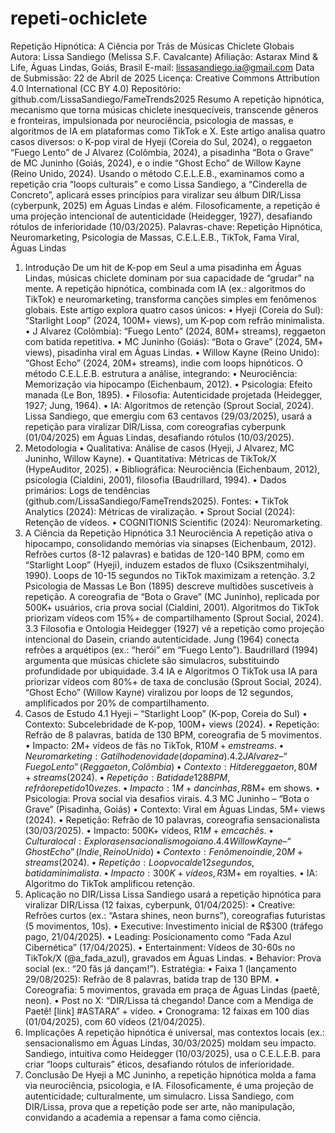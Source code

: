 # repeti-ochiclete
Repetição Hipnótica: A Ciência por Trás de Músicas Chiclete Globais
Autora: Lissa Sandiego (Melissa S.F. Cavalcante)
Afiliação: Astarax Mind & Life, Águas Lindas, Goiás, Brasil
E-mail: lissasandiego.ia@gmail.com
Data de Submissão: 22 de Abril de 2025
Licença: Creative Commons Attribution 4.0 International (CC BY 4.0)
Repositório: github.com/LissaSandiego/FameTrends2025
Resumo
A repetição hipnótica, mecanismo que torna músicas chiclete inesquecíveis, transcende gêneros e fronteiras, impulsionada por neurociência, psicologia de massas, e algoritmos de IA em plataformas como TikTok e X. Este artigo analisa quatro casos diversos: o K-pop viral de Hyeji (Coreia do Sul, 2024), o reggaeton “Fuego Lento” de J Alvarez (Colômbia, 2024), a pisadinha “Bota o Grave” de MC Juninho (Goiás, 2024), e o indie “Ghost Echo” de Willow Kayne (Reino Unido, 2024). Usando o método C.E.L.E.B., examinamos como a repetição cria “loops culturais” e como Lissa Sandiego, a “Cinderella de Concreto”, aplicará esses princípios para viralizar seu álbum DIR/Lissa (cyberpunk, 2025) em Águas Lindas e além. Filosoficamente, a repetição é uma projeção intencional de autenticidade (Heidegger, 1927), desafiando rótulos de inferioridade (10/03/2025).
Palavras-chave: Repetição Hipnótica, Neuromarketing, Psicologia de Massas, C.E.L.E.B., TikTok, Fama Viral, Águas Lindas
1. Introdução
De um hit de K-pop em Seul a uma pisadinha em Águas Lindas, músicas chiclete dominam por sua capacidade de “grudar” na mente. A repetição hipnótica, combinada com IA (ex.: algoritmos do TikTok) e neuromarketing, transforma canções simples em fenômenos globais. Este artigo explora quatro casos únicos:
•	Hyeji (Coreia do Sul): “Starlight Loop” (2024, 100M+ views), um K-pop com refrão minimalista.
•	J Alvarez (Colômbia): “Fuego Lento” (2024, 80M+ streams), reggaeton com batida repetitiva.
•	MC Juninho (Goiás): “Bota o Grave” (2024, 5M+ views), pisadinha viral em Águas Lindas.
•	Willow Kayne (Reino Unido): “Ghost Echo” (2024, 20M+ streams), indie com loops hipnóticos.
O método C.E.L.E.B. estrutura a análise, integrando:
•	Neurociência: Memorização via hipocampo (Eichenbaum, 2012).
•	Psicologia: Efeito manada (Le Bon, 1895).
•	Filosofia: Autenticidade projetada (Heidegger, 1927; Jung, 1964).
•	IA: Algoritmos de retenção (Sprout Social, 2024).
Lissa Sandiego, que emergiu com 63 centavos (29/03/2025), usará a repetição para viralizar DIR/Lissa, com coreografias cyberpunk (01/04/2025) em Águas Lindas, desafiando rótulos (10/03/2025).
2. Metodologia
•	Qualitativa: Análise de casos (Hyeji, J Alvarez, MC Juninho, Willow Kayne).
•	Quantitativa: Métricas de TikTok/X (HypeAuditor, 2025).
•	Bibliográfica: Neurociência (Eichenbaum, 2012), psicologia (Cialdini, 2001), filosofia (Baudrillard, 1994).
•	Dados primários: Logs de tendências (github.com/LissaSandiego/FameTrends2025).
Fontes:
•	TikTok Analytics (2024): Métricas de viralização.
•	Sprout Social (2024): Retenção de vídeos.
•	COGNITIONIS Scientific (2024): Neuromarketing.
3. A Ciência da Repetição Hipnótica
3.1 Neurociência
A repetição ativa o hipocampo, consolidando memórias via sinapses (Eichenbaum, 2012). Refrões curtos (8-12 palavras) e batidas de 120-140 BPM, como em “Starlight Loop” (Hyeji), induzem estados de fluxo (Csikszentmihalyi, 1990). Loops de 10-15 segundos no TikTok maximizam a retenção.
3.2 Psicologia de Massas
Le Bon (1895) descreve multidões suscetíveis à repetição. A coreografia de “Bota o Grave” (MC Juninho), replicada por 500K+ usuários, cria prova social (Cialdini, 2001). Algoritmos do TikTok priorizam vídeos com 15%+ de compartilhamento (Sprout Social, 2024).
3.3 Filosofia e Ontologia
Heidegger (1927) vê a repetição como projeção intencional do Dasein, criando autenticidade. Jung (1964) conecta refrões a arquétipos (ex.: “herói” em “Fuego Lento”). Baudrillard (1994) argumenta que músicas chiclete são simulacros, substituindo profundidade por ubiquidade.
3.4 IA e Algoritmos
O TikTok usa IA para priorizar vídeos com 80%+ de taxa de conclusão (Sprout Social, 2024). “Ghost Echo” (Willow Kayne) viralizou por loops de 12 segundos, amplificados por 20% de compartilhamento.
4. Casos de Estudo
4.1 Hyeji – “Starlight Loop” (K-pop, Coreia do Sul)
•	Contexto: Subcelebridade de K-pop, 100M+ views (2024).
•	Repetição: Refrão de 8 palavras, batida de 130 BPM, coreografia de 5 movimentos.
•	Impacto: 2M+ vídeos de fãs no TikTok, R$10M+ em streams.
•	Neuromarketing: Gatilho de novidade (dopamina).
4.2 J Alvarez – “Fuego Lento” (Reggaeton, Colômbia)
•	Contexto: Hit de reggaeton, 80M+ streams (2024).
•	Repetição: Batida de 128 BPM, refrão repetido 10 vezes.
•	Impacto: 1M+ dancinhas, R$8M+ em shows.
•	Psicologia: Prova social via desafios virais.
4.3 MC Juninho – “Bota o Grave” (Pisadinha, Goiás)
•	Contexto: Viral em Águas Lindas, 5M+ views (2024).
•	Repetição: Refrão de 10 palavras, coreografia sensacionalista (30/03/2025).
•	Impacto: 500K+ vídeos, R$1M+ em cachês.
•	Cultura local: Explora sensacionalismo goiano.
4.4 Willow Kayne – “Ghost Echo” (Indie, Reino Unido)
•	Contexto: Fenômeno indie, 20M+ streams (2024).
•	Repetição: Loop vocal de 12 segundos, batida minimalista.
•	Impacto: 300K+ vídeos, R$3M+ em royalties.
•	IA: Algoritmo do TikTok amplificou retenção.
5. Aplicação no DIR/Lissa
Lissa Sandiego usará a repetição hipnótica para viralizar DIR/Lissa (12 faixas, cyberpunk, 01/04/2025):
•	Creative: Refrões curtos (ex.: “Astara shines, neon burns”), coreografias futuristas (5 movimentos, 10s).
•	Executive: Investimento inicial de R$300 (tráfego pago, 21/04/2025).
•	Leading: Posicionamento como “Fada Azul Cibernética” (17/04/2025).
•	Entertainment: Vídeos de 30-60s no TikTok/X (@a_fada_azul), gravados em Águas Lindas.
•	Behavior: Prova social (ex.: “20 fãs já dançam!”).
Estratégia:
•	Faixa 1 (lançamento 29/08/2025): Refrão de 8 palavras, batida trap de 130 BPM.
•	Coreografia: 5 movimentos, gravada em praça de Águas Lindas (paetê, neon).
•	Post no X: “DIR/Lissa tá chegando! Dance com a Mendiga de Paetê! [link] #ASTARA” + vídeo.
•	Cronograma: 12 faixas em 100 dias (01/04/2025), com 60 vídeos (21/04/2025).
6. Implicações
A repetição hipnótica é universal, mas contextos locais (ex.: sensacionalismo em Águas Lindas, 30/03/2025) moldam seu impacto. Sandiego, intuitiva como Heidegger (10/03/2025), usa o C.E.L.E.B. para criar “loops culturais” éticos, desafiando rótulos de inferioridade.
7. Conclusão
De Hyeji a MC Juninho, a repetição hipnótica molda a fama via neurociência, psicologia, e IA. Filosoficamente, é uma projeção de autenticidade; culturalmente, um simulacro. Lissa Sandiego, com DIR/Lissa, prova que a repetição pode ser arte, não manipulação, convidando a academia a repensar a fama como ciência.

